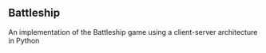 ## Battleship
An implementation of the Battleship game using a client-server architecture in Python
